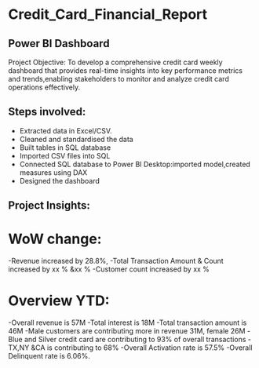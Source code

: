 # Credit_Card_Financial_Report
## Power BI Dashboard
 Project Objective: To develop a comprehensive credit card weekly dashboard that provides real-time insights into key performance metrics and trends,enabling     stakeholders to monitor and analyze credit card operations effectively. 
## Steps involved:
 - Extracted data in Excel/CSV.
 - Cleaned and standardised the data
 - Built tables in SQL database
 - Imported CSV files into SQL
 - Connected SQL database to Power BI Desktop:imported model,created measures using DAX
 - Designed the dashboard
## Project Insights:
 # WoW change:
  -Revenue increased by 28.8%,
  -Total Transaction Amount & Count increased by xx % &xx %
  -Customer count increased by xx %
 # Overview YTD:
  -Overall revenue is 57M
  -Total interest is 18M
  -Total transaction amount is 46M
  -Male customers are contributing more in revenue 31M, female 26M
  -Blue and Silver credit card are contributing to 93% of overall transactions
  -TX,NY &CA is contributing to 68%
  -Overall Activation rate is 57.5%
  -Overall Delinquent rate is 6.06%.
